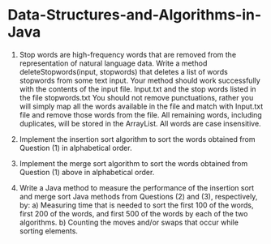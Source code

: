 # Data-Structures-and-Algorithms-in-Java
1. Stop words are high-frequency words that are removed from the representation of natural language data. Write a method deleteStopwords(input, stopwords) that deletes a list of words stopwords from some text input. Your method should work successfully with the contents of the input file. Input.txt and the stop words listed in the file stopwords.txt You should not remove punctuations, rather you will simply map all the words available in the file and match with Input.txt file and remove those words from the file. All remaining words, including duplicates, will be stored in the ArrayList. All words are case insensitive.

2. Implement the insertion sort algorithm to sort the words obtained from Question (1) in alphabetical order.

3. Implement the merge sort algorithm to sort the words obtained from Question (1) above in alphabetical order.

4. Write a Java method to measure the performance of the insertion sort and merge sort Java methods from Questions (2) and (3), respectively, by:
a) Measuring time that is needed to sort the first 100 of the words, first 200 of the words, and first 500 of the words by each of the two algorithms.
b) Counting the moves and/or swaps that occur while sorting elements.
